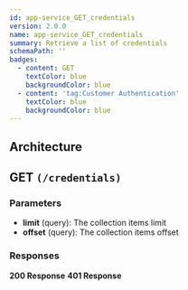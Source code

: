 ```yaml
---
id: app-service_GET_credentials
version: 2.0.0
name: app-service_GET_credentials
summary: Retrieve a list of credentials
schemaPath: ''
badges:
  - content: GET
    textColor: blue
    backgroundColor: blue
  - content: 'tag:Customer Authentication'
    textColor: blue
    backgroundColor: blue
---
```

## Architecture
<NodeGraph />



## GET `(/credentials)`

### Parameters
- **limit** (query): The collection items limit
- **offset** (query): The collection items offset




### Responses
**200 Response**
<SchemaViewer file="response-200.json" maxHeight="500" id="response-200" />
      **401 Response**
<SchemaViewer file="response-401.json" maxHeight="500" id="response-401" />
